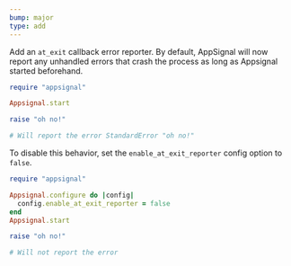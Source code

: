 ```yaml
---
bump: major
type: add
---
```


Add an `at_exit` callback error reporter. By default, AppSignal will now report any unhandled errors that crash the process as long as Appsignal started beforehand.

```ruby
require "appsignal"

Appsignal.start

raise "oh no!"

# Will report the error StandardError "oh no!"
```

To disable this behavior, set the `enable_at_exit_reporter` config option to `false`.

```ruby
require "appsignal"

Appsignal.configure do |config|
  config.enable_at_exit_reporter = false
end
Appsignal.start

raise "oh no!"

# Will not report the error
```
